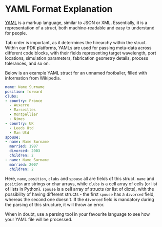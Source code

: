 # YAML Format Explanation

[YAML](https://en.wikipedia.org/wiki/YAML) is a markup language, similar to JSON or XML. Essentially, it is a representation of a struct, both machine-readable and easy to understand for people.

Tab order is important, as it determines the hirearchy within the struct. Within our PDK platforms, YAMLs are used for passing meta-data across different code blocks, with their fields representing target wavelength, port locations, simulation parameters, fabrication geometry details, process tolerances, and so on.

Below is an example YAML struct for an unnamed footballer, filled with information from Wikipedia.

``` yaml
name: Name Surname
position: forward                 
clubs:
- country: France
  - Auxerre
  - Marseilles
  - Montpellier
  - Nimes
- country: UK                        
  - Leeds Utd                                      
  - Man Utd                  
spouse:                                 
- name: Name Surname
  married: 1987
  divorced: 2003
  children: 2
- name: Name Surname
  married: 2007
  children: 2
```

Here, `name`, `position`, `clubs` and `spouse` all are fields of this struct. `name` and `position` are strings or char arrays, while `clubs` is a cell array of cells (or list of lists in Python). `spouse` is a cell array of structs (or list of dicts), with the possibility of having different structs - the first `spouse` has a `divorced` field, whereas the second one doesn't. If the `divorced` field is mandatory during the parsing of this structure, it will throw an error.

When in doubt, use a parsing tool in your favourite language to see how your YAML file will be processed.